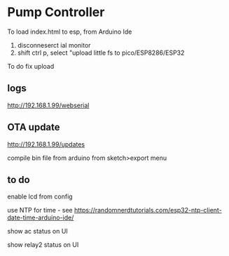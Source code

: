 # Pump Controller
To load index.html to esp, from Arduino Ide
1. disconneserct ial monitor
2. shift ctrl p, select "upload little fs to pico/ESP8286/ESP32

To do fix upload

## logs
http://192.168.1.99/webserial

## OTA update
http://192.168.1.99/updates

compile bin file from arduino from sketch>export menu


## to do
enable lcd from config

use NTP for time - see https://randomnerdtutorials.com/esp32-ntp-client-date-time-arduino-ide/

show ac status on UI

show relay2 status on UI



